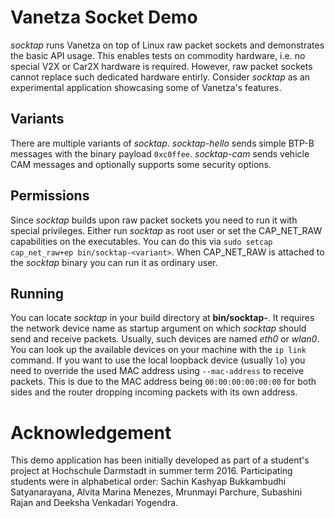 # Vanetza Socket Demo

*socktap* runs Vanetza on top of Linux raw packet sockets and demonstrates the basic API usage.
This enables tests on commodity hardware, i.e. no special V2X or Car2X hardware is required.
However, raw packet sockets cannot replace such dedicated hardware entirly.
Consider *socktap* as an experimental application showcasing some of Vanetza's features.

## Variants

There are multiple variants of *socktap*.
*socktap-hello* sends simple BTP-B messages with the binary payload `0xc0ffee`.
*socktap-cam* sends vehicle CAM messages and optionally supports some security options.

## Permissions

Since *socktap* builds upon raw packet sockets you need to run it with special privileges.
Either run *socktap* as root user or set the CAP\_NET\_RAW capabilities on the executables.
You can do this via `sudo setcap cap_net_raw+ep bin/socktap-<variant>`.
When CAP\_NET\_RAW is attached to the *socktap* binary you can run it as ordinary user.

## Running

You can locate *socktap* in your build directory at **bin/socktap-<variant>**.
It requires the network device name as startup argument on which *socktap* should send and receive packets.
Usually, such devices are named *eth0* or *wlan0*.
You can look up the available devices on your machine with the `ip link` command.
If you want to use the local loopback device (usually `lo`) you need to override the used MAC address using `--mac-address` to receive packets.
This is due to the MAC address being `00:00:00:00:00:00` for both sides and the router dropping incoming packets with its own address.

# Acknowledgement

This demo application has been initially developed as part of a student's project at Hochschule Darmstadt in summer term 2016.
Participating students were in alphabetical order: Sachin Kashyap Bukkambudhi Satyanarayana, Alvita Marina Menezes, Mrunmayi Parchure, Subashini Rajan and Deeksha Venkadari Yogendra.
